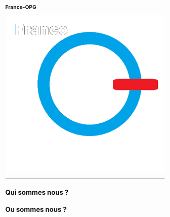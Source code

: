 ### France-OPG

<div align="center">
  <img src="./France-OPG-2.png"  alt="powerm1nt banner"/>
</div>

-------------------------------------------------------------------------------------------

## Qui sommes nous ?

## Ou sommes nous ?


<!--
**France-OPG/France-OPG** is a ✨ _special_ ✨ repository because its `README.md` (this file) appears on your GitHub profile.

Here are some ideas to get you started:

- 🔭 I’m currently working on ...
- 🌱 I’m currently learning ...
- 👯 I’m looking to collaborate on ...
- 🤔 I’m looking for help with ...
- 💬 Ask me about ...
- 📫 How to reach me: ...
- 😄 Pronouns: ...
- ⚡ Fun fact: ...
-->
